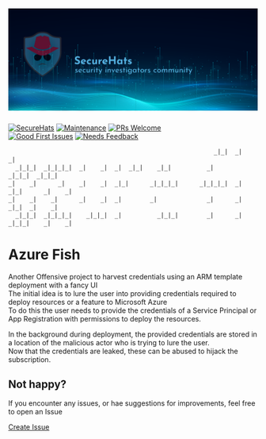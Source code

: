 ![logo](./media/sh-banner.png)
=========
[![SecureHats](https://img.shields.io/badge/Open_Threat_Research-Community-brightgreen.svg)](https://twitter.com/dijkmanrogier)
[![Maintenance](https://img.shields.io/maintenance/yes/2023.svg?style=flat-square)]()
[![PRs Welcome](https://img.shields.io/badge/PRs-welcome-brightgreen.svg?style=flat-square)](http://makeapullrequest.com)</br>
[![Good First Issues](https://img.shields.io/github/issues/securehats/toolbox/good%20first%20issue?color=important&label=good%20first%20issue&style=flat)](https://github.com/securehats/toolbox/issues?q=is%3Aissue+is%3Aopen+label%3A%22good+first+issue%22)
[![Needs Feedback](https://img.shields.io/github/issues/securehats/toolbox/needs%20feedback?color=blue&label=needs%20feedback%20&style=flat)](https://github.com/securehats/toolbox/issues?q=is%3Aopen+is%3Aissue+label%3A%22needs+feedback%22)

```pwsh
                                                          _|_|  _|            _|        
  _|_|_|  _|_|_|_|  _|    _|  _|  _|_|    _|_|          _|            _|_|_|  _|_|_|    
_|    _|      _|    _|    _|  _|_|      _|_|_|_|      _|_|_|_|  _|  _|_|      _|    _|  
_|    _|    _|      _|    _|  _|        _|              _|      _|      _|_|  _|    _|  
  _|_|_|  _|_|_|_|    _|_|_|  _|          _|_|_|        _|      _|  _|_|_|    _|    _| 
```
# Azure Fish

Another Offensive project to harvest credentials using an ARM template deployment with a fancy UI<br>
The initial idea is to lure the user into providing credentials required to deploy resources or a feature to Microsoft Azure<br>
To do this the user needs to provide the credentials of a Service Principal or App Registration with permissions to deploy the resources.<br>

In the background during deployment, the provided credentials are stored in a location of the malicious actor who is trying to lure the user.<br>
Now that the credentials are leaked, these can be abused to hijack the subscription.

<!-- This SecureHats repository is used to organize project information and artifacts. 

> Note field

- [ ] unchecked
- [x] checked

```Pwsh
Code example
```

## Heading 2

### Heading 3

#### Heading 4

_italic_

**bold**

inline `code-example` 

 -->

## Not happy?

If you encounter any issues, or hae suggestions for improvements, feel free to open an Issue

[Create Issue](../../issues/new/choose)
